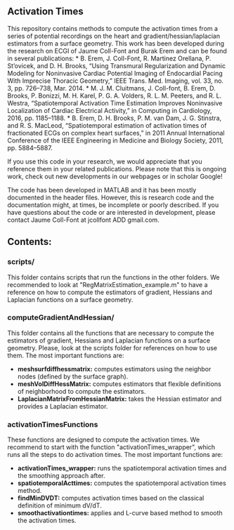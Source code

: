 ## Activation Times

This repository contains methods to compute the activation times from a series of potential recordings on the heart and gradient/hessian/laplacian estimators from a surface geometry.
This work has been developed during the research on ECGI of Jaume Coll-Font and Burak Erem and can be found in several publications:
	* B. Erem, J. Coll-Font, R. Martinez Orellana, P. St’ovicek, and D. H. Brooks, “Using Transmural Regularization and Dynamic Modeling for Noninvasive Cardiac Potential Imaging of Endocardial Pacing With Imprecise Thoracic Geometry,” IEEE Trans. Med. Imaging, vol. 33, no. 3, pp. 726–738, Mar. 2014.
	* M. J. M. Cluitmans, J. Coll-font, B. Erem, D. Brooks, P. Bonizzi, M. H. Karel, P. G. A. Volders, R. L. M. Peeters, and R. L. Westra, “Spatiotemporal Activation Time Estimation Improves Noninvasive Localization of Cardiac Electrical Activity,” in Computing in Cardiology, 2016, pp. 1185–1188.
	* B. Erem, D. H. Brooks, P. M. van Dam, J. G. Stinstra, and R. S. MacLeod, “Spatiotemporal estimation of activation times of fractionated ECGs on complex heart surfaces,” in 2011 Annual International Conference of the IEEE Engineering in Medicine and Biology Society, 2011, pp. 5884–5887.

If you use this code in your research, we would appreciate that you reference them in your related publications. Please note that this is ongoing work, check out new developments in our webpages or in scholar Google!

The code has been developed in MATLAB and it has been mostly documented in the header files. However, this is research code and the documentation might, at times, be incomplete or poorly described.
If you have questions about the code or are interested in development, please contact Jaume Coll-Font at jcollfont ADD gmail.com.

## Contents:

### scripts/
This folder contains scripts that run the functions in the other folders. We recommended to look at "RegMatrixEstimation_example.m" to have a reference on how to compute the estimators of gradient, Hessians and Laplacian functions on a surface geometry.

### computeGradientAndHessian/
This folder contains all the functions that are necessary to compute the estimators of gradient, Hessians and Laplacian functions on a surface geometry. Please, look at the scripts folder for references on how to use them.
The most important functions are:
* **meshsurfdiffhessmatrix:** computes estimators using the neighbor nodes (defined by the surface graph).
* **meshVolDiffHessMatrix:** computes estimators that flexible definitions of neighborhood to compute the estimators.
* **LaplacianMatrixFromHessianMatrix:** takes the Hessian estimator and provides a Laplacian estimator.

### activationTimesFunctions
These functions are designed to compute the activation times. We recommend to start with the function "activationTimes_wrapper", which runs all the steps to do activation times.
The most important functions are:
* **activationTimes_wrapper:** runs the spatiotemporal activation times and the smoothing approach after.
* **spatiotemporalActtimes:** computes the spatiotemporal activation times method.
* **findMinDVDT:** computes activation times based on the classical definition of minimum dV/dT.
* **smoothactivationtimes:** applies and L-curve based method to smooth the activation times.
